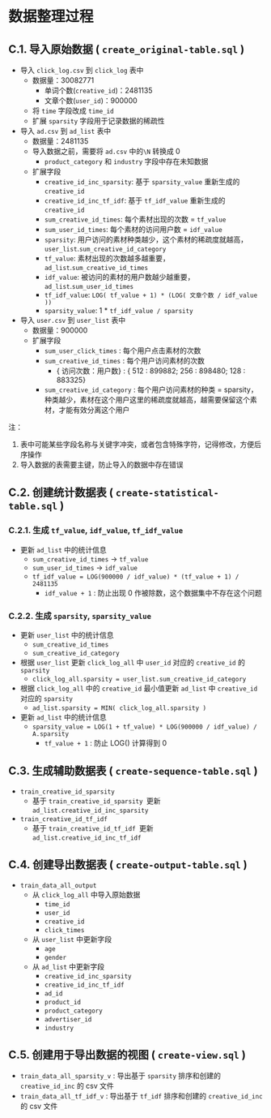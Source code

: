 # 数据整理过程

## C.1. 导入原始数据 ( `create_original-table.sql` )

-   导入 `click_log.csv` 到 `click_log` 表中
    -   数据量：30082771
        -   单词个数(`creative_id`)：2481135
        -   文章个数(`user_id`)：900000
    -   将 `time` 字段改成 `time_id`
    -   扩展 `sparsity` 字段用于记录数据的稀疏性
-   导入 `ad.csv` 到 `ad_list` 表中
    -   数据量：2481135
    -   导入数据之前，需要将 `ad.csv` 中的`\N` 转换成 0
        -   `product_category` 和 `industry` 字段中存在未知数据
    -   扩展字段
        -   `creative_id_inc_sparsity`: 基于 `sparsity_value` 重新生成的 `creative_id`
        -   `creative_id_inc_tf_idf`: 基于 `tf_idf_value` 重新生成的 `creative_id`
        -   `sum_creative_id_times`: 每个素材出现的次数 = `tf_value`
        -   `sum_user_id_times`: 每个素材的访问用户数 = `idf_value`
        -   `sparsity`: 用户访问的素材种类越少，这个素材的稀疏度就越高，`user_list`.`sum_creative_id_category`
        -   `tf_value`: 素材出现的次数越多越重要，`ad_list`.`sum_creative_id_times`
        -   `idf_value`: 被访问的素材的用户数越少越重要，`ad_list`.`sum_user_id_times`
        -   `tf_idf_value`: `LOG( tf_value + 1) * (LOG( 文章个数 / idf_value ))`
        -   `sparsity_value`: 1 * `tf_idf_value / sparsity`
-   导入 `user.csv` 到 `user_list` 表中
    -   数据量：900000
    -   扩展字段
        -   `sum_user_click_times` : 每个用户点击素材的次数
        -   `sum_creative_id_times` : 每个用户访问素材的次数
            -   { 访问次数：用户数} : { 512 : 899882; 256 : 898480; 128 : 883325}
        -   `sum_creative_id_category` : 每个用户访问素材的种类  = sparsity，种类越少，素材在这个用户这里的稀疏度就越高，越需要保留这个素材，才能有效分离这个用户

注：

1.  表中可能某些字段名称与关键字冲突，或者包含特殊字符，记得修改，方便后序操作
2.  导入数据的表需要主键，防止导入的数据中存在错误

## C.2. 创建统计数据表 ( `create-statistical-table.sql` )

### C.2.1. 生成 `tf_value`, `idf_value`, `tf_idf_value`

-   更新 `ad_list` 中的统计信息
    -   `sum_creative_id_times` →  `tf_value`
    -   `sum_user_id_times` → `idf_value`
    -   `tf_idf_value = LOG(900000 / idf_value) * (tf_value + 1) / 2481135`
        -   `idf_value + 1` : 防止出现 0 作被除数，这个数据集中不存在这个问题

### C.2.2. 生成 `sparsity`, `sparsity_value`

-   更新 `user_list` 中的统计信息
    -   `sum_creative_id_times`
    -   `sum_creative_id_category`
-   根据 `user_list` 更新 `click_log_all` 中 `user_id` 对应的 `creative_id` 的 `sparsity`
    -   `click_log_all.sparsity = user_list.sum_creative_id_category`
-   根据 `click_log_all` 中的 `creative_id` 最小值更新 `ad_list` 中  `creative_id` 对应的  `sparsity`
    -   `ad_list.sparsity = MIN( click_log_all.sparsity )`
-   更新 `ad_list` 中的统计信息
    -   `sparsity_value = LOG(1 + tf_value) * LOG(900000 / idf_value) / A.sparsity`
        -   `tf_value + 1` : 防止 LOG() 计算得到 0

## C.3. 生成辅助数据表 ( `create-sequence-table.sql` )

-   `train_creative_id_sparsity`
    -   基于 `train_creative_id_sparsity `更新 `ad_list.creative_id_inc_sparsity`
-   `train_creative_id_tf_idf`
    -   基于 `train_creative_id_tf_idf `更新 `ad_list.creative_id_inc_tf_idf`

## C.4. 创建导出数据表 ( `create-output-table.sql` )

-   `train_data_all_output`
    -   从 `click_log_all` 中导入原始数据
        -   `time_id`
        -   `user_id`
        -   `creative_id`
        -   `click_times`
    -   从  `user_list` 中更新字段
        -   `age`
        -   `gender`
    -   从 `ad_list` 中更新字段
        -   `creative_id_inc_sparsity`
        -   `creative_id_inc_tf_idf`
        -   `ad_id`
        -   `product_id`
        -   `product_category`
        -   `advertiser_id`
        -   `industry`

## C.5. 创建用于导出数据的视图 ( `create-view.sql` )

-   `train_data_all_sparsity_v` : 导出基于  `sparsity` 排序和创建的 `creative_id_inc` 的 csv 文件
-   `train_data_all_tf_idf_v` : 导出基于  `tf_idf` 排序和创建的 `creative_id_inc` 的 csv 文件


